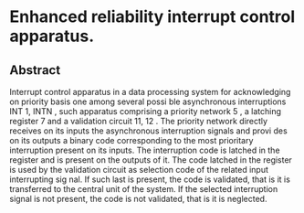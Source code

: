 # Enhanced reliability interrupt control apparatus.

## Abstract
Interrupt control apparatus in a data processing system for acknowledging on priority basis one among several possi ble asynchronous interruptions INT 1, INTN , such apparatus comprising a priority network 5 , a latching register 7 and a validation circuit 11, 12 . The priority network directly receives on its inputs the asynchronous interruption signals and provi des on its outputs a binary code corresponding to the most prioritary interruption present on its inputs. The interruption code is latched in the register and is present on the outputs of it. The code latched in the register is used by the validation circuit as selection code of the related input interrupting sig nal. If such last is present, the code is validated, that is it is transferred to the central unit of the system. If the selected interruption signal is not present, the code is not validated, that is it is neglected.